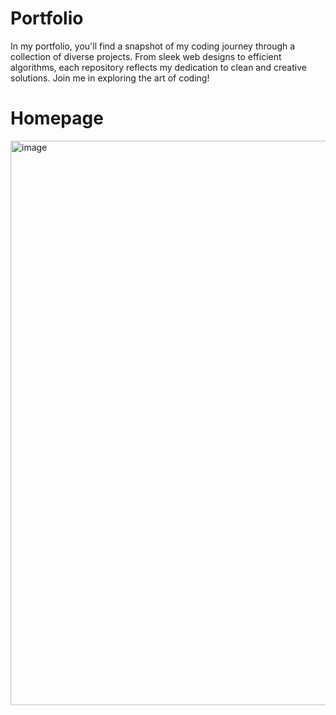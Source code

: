 # Portfolio
In my portfolio, you'll find a snapshot of my coding journey through a collection of diverse projects. From sleek web designs to efficient algorithms, each repository reflects my dedication to clean and creative solutions. Join me in exploring the art of coding!



# Homepage

<img width="903" alt="image" src="https://github.com/draksham/My-Portfolio-/assets/123640464/74fd16e5-913b-477e-a850-5f61046cdc13">



